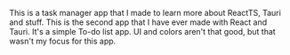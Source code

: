 This is a task manager app that I made to learn more about ReactTS, Tauri and stuff. This is the second app that I have ever made with React and Tauri. It's a simple To-do list app. UI and colors aren't that good, but that wasn't my focus for this app.
